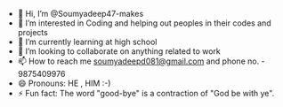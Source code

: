 - 👋 Hi, I’m @Soumyadeep47-makes
- 👀 I’m interested in Coding and helping out peoples in their codes and projects
- 🌱 I’m currently learning at high school
- 💞️ I’m looking to collaborate on anything related to work 
- 📫 How to reach me soumyadeepd081@gmail.com and phone no. - 9875409976
- 😄 Pronouns: HE , HIM :-)
- ⚡ Fun fact: The word "good-bye" is a contraction of "God be with ye".

<!---
Soumyadeep47-makes/Soumyadeep47-makes is a ✨ special ✨ repository because its `README.md` (this file) appears on your GitHub profile.
You can click the Preview link to take a look at your changes.
--->
